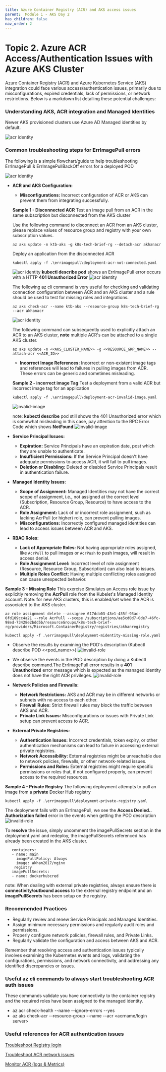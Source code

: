 ```yaml
---
title: Azure Container Registry (ACR) and AKS access issues
parent:  Module 1 - AKS Day 2
has_children: false
nav_order: 2
---
```


# Topic 2. Azure ACR Access/Authentication Issues with Azure AKS Cluster
Azure Container Registry (ACR) and Azure Kubernetes Service (AKS) integration could face various access/authentication issues, primarily due to misconfigurations, expired credentials, lack of permissions, or network restrictions. Below is a markdown list detailing these potential challenges:

### Understanding AKS, ACR integration and Managed Identities

Newer AKS provisioned clusters use Azure AD Managed identities by default.

   ![acr identity](../../assets/images/module2/acr-managed-identites.png)

### Common troubleshooting steps for ErrImagePull errors

The following is a simple flowchart/guide to help troubleshooting ErrImagePull & ErrImagePullBackOff errors for a deployed POD

   ![acr identity](../../assets/images/module2/ErrImagePullBackOff.png)

- **ACR and AKS Configuration:**
  - **Misconfigurations:** Incorrect configuration of ACR or AKS can prevent them from integrating successfully.
 
   **Sample 1 - Disconnected ACR** Test an image pull from an ACR in the same subscription but disconnected from the AKS cluster

   Use the following command to disconnect an ACR from an AKS cluster, please replace values of resource group and registry with your own subscription values.
   ```shell
   az aks update -n ktb-aks -g k8s-tech-brief-rg --detach-acr akhanacr
   ```
   
   Deploy an application from the disconnected ACR
   ```shell
   kubectl apply -f .\errimagepull\deployment-acr-not-connected.yaml   
   ```
    ![acr identity](../../assets/images/module2/disconnected-acr1.png)
    **kubectl describe pod** shows an ErrImagePull error occurs with a HTTP **401 Unauthorized Error**
    ![acr identity](../../assets/images/module2/disconnected-acr2.png)

    The following az cli command is very useful for checking and validating connection configuration between ACR and an AKS cluster and a rule should be used to test for missing roles and integrations.

    ```
   az aks check-acr --name ktb-aks --resource-group k8s-tech-brief-rg --acr akhanacr
    ```
   ![acr identity](../../assets/images/module2/disconnected-acr3-check.png)

   The following command can subsequently used to explicitly attach an ACR to an AKS cluster, **note** multiple ACR's can be attached to a single AKS cluster.

   ```
   az aks update -n <<AKS_CLUSTER_NAME>> -g <<RESOURCE_GRP_NAME>> --attach-acr <<ACR_ID>>
   ```

   - **Incorrect Image References:** Incorrect or non-existent image tags and references will lead to failures in pulling images from ACR. These errors can be generic and sometimes misleading.

   **Sample 2 - incorrect image Tag** Test a deployment from a valid ACR but incorrect image tag for an application

   ```shell
   kubectl apply -f .\errimagepull\deployment-acr-invalid-image.yaml   
   ```
   ![invalid-image](../../assets/images/module2/acr-invalid-img-tag1.png)

   note: **kubectl describe** pod still shows the 401 Unauthorized error which is somewhat misleading in this case, pay attention to the RPC Error Code which shows **NotFound**
   ![invalid-image](../../assets/images/module2/acr-invalid-img-tag2.png)

- **Service Principal Issues:**
  - **Expiration:** Service Principals have an expiration date, post which they are unable to authenticate.
  - **Insufficient Permissions:** If the Service Principal doesn't have adequate permissions to access ACR, it will fail to pull images.
  - **Deletion or Disabling:** Deleted or disabled Service Principals result in authentication failure.

- **Managed Identity Issues:**
  - **Scope of Assignment:** Managed Identities may not have the correct scope of assignment, i.e., not assigned at the correct level (Subscription, Resource Group, Resource) to have access to the ACR.
  - **Role Assignment:** Lack of or incorrect role assignment, such as lacking AcrPull (or higher) role, can prevent pulling images.
  - **Misconfigurations:** Incorrectly configured managed identities can lead to access issues between ACR and AKS.

- **RBAC Roles:**
  - **Lack of Appropriate Roles:** Not having appropriate roles assigned, like `AcrPull` to pull images or `AcrPush` to push images, will result in access denial.
  - **Role Assignment Level:** Incorrect level of role assignment (Resource, Resource Group, Subscription) can also lead to issues.
  - **Multiple Roles Conflict:** Having multiple conflicting roles assigned can cause unexpected behavior.

 **Sample 3 - Missing Role**  This exercise Simulates an Access role issue by explicitly removing the **AcrPull** role from the Kubelet's Managed Identity account. Note: for new AKS clusters, this is enabled/set when the ACR is associated to the AKS cluster.

   ```
   az role assignment delete --assignee 617dcb03-43e1-435f-93ac-6fd109cc4a21 --role AcrPull --scope /subscriptions/ae5cd0d7-0de7-46fc-98ed-73428e2bdd5b/resourceGroups/k8s-tech-brief-rg/providers/Microsoft.ContainerRegistry/registries/akhanregistry
   ```
   
``` shell
kubectl apply -f .\errimagepull\deployment-midentity-missing-role.yaml
```

- Observe the results by examining the POD's description (Kubectl describe POD <<pod_name>>)
 ![invalid-role](../../assets/images/module2/midentity-missing-role1.png)
- We observe the events in the POD description by doing a Kubectl describe command.The ErrImagePull error results in a **401 Unauthorized** error message which is expected as the managed identity does not have the right ACR privileges. 
 ![invalid-role](../../assets/images/module2/midentity-missing-role2.png)
 

- **Network Policies and Firewalls:**
  - **Network Restrictions:** AKS and ACR may be in different networks or subnets with no access to each other.
  - **Firewall Rules:** Strict firewall rules may block the traffic between AKS and ACR.
  - **Private Link Issues:** Misconfigurations or issues with Private Link setup can prevent access to ACR.

- **External Private Registries:**
  - **Authentication Issues:** Incorrect credentials, token expiry, or other authentication mechanisms can lead to failure in accessing external private registries.
  - **Network Accessibility:** External registries might be unreachable due to network policies, firewalls, or other network-related issues.
  - **Permissions and Roles:** External registries might require specific permissions or roles that, if not configured properly, can prevent access to the required resources.

**Sample 4 - Private Registry** The following deployment attempts to pull an image from a **private** Docker Hub registry

 ```shell
 kubectl apply -f .\errimagepull\deployment-private-registry.yaml
 ```
 The deployment fails with an ErrImagePull, we see the **Access Denied.. Authorization failed** error in the events when getting the POD description
 ![invalid-role](../../assets/images/module2/private-repo1.png)

 To **resolve** the issue, simply uncomment the imagePullSecrets section in the deployment.yaml and redeploy, the imagePullSecrets referenced has already been created in the AKS cluster.
   ```
      containers:
      - name: main
        imagePullPolicy: Always
        image: akhan2017/nginx
       registry
      imagePullSecrets:
      - name: dockerhubcred
   ```
   note: When dealing with external private registries, always ensure there is **connectivity/outbound access** to the external registry endpoint and an **imagePullSecrets** has been setup on the registry.

### Recommended Practices
- Regularly review and renew Service Principals and Managed Identities.
- Assign minimum necessary permissions and regularly audit roles and permissions.
- Properly configure network policies, firewall rules, and Private Links.
- Regularly validate the configuration and access between AKS and ACR.

Remember that resolving access and authentication issues typically involves examining the Kubernetes events and logs, validating the configurations, permissions, and network connectivity, and addressing any identified discrepancies or issues.

### Useful az cli commands to always start troubleshooting ACR auth issues
These commands validate you have connectivity to the container registry and the required roles have been assigned to the managed identity.

- az acr check-health --name <registry name> --ignore-errors --yes
- az aks check-acr --resource-group <rg> --name <aks cluster> --acr <acrname/login server>

### Useful references for ACR authentication issues
[Troubleshoot Registry login](https://learn.microsoft.com/en-us/azure/container-registry/container-registry-troubleshoot-login)

[Troubleshoot ACR network issues](https://learn.microsoft.com/en-us/azure/container-registry/container-registry-troubleshoot-access)

[Monitor ACR (logs & Metrics)](https://learn.microsoft.com/en-us/azure/container-registry/monitor-service)
